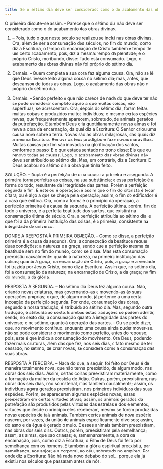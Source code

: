 ```yaml
---
title: Se o sétimo dia deve ser considerado como o do acabamento das obras divinas
---
```


O primeiro discute–se assim. – Parece que o sétimo dia não deve ser considerado como o do acabamento das obras divinas.  

1. – Pois, tudo o que neste século se realizou se inclui nas obras divinas. Ora, além de ser a consumação dos séculos, no fim do mundo, como diz a Escritura, o tempo da encarnação de Cristo também é tempo de um certo acabamento; pois, diz a mesma: tempo da plenitude; e o próprio Cristo, moribundo, disse: Tudo está consumado. Logo, o acabamento das obras divinas não foi próprio do sétimo dia.  

2. Demais. – Quem completa a sua obra faz alguma cousa. Ora, não se lê que Deus tivesse feito alguma cousa no sétimo dia; mas, antes, que descansou de todas as obras. Logo, o acabamento das obras não é próprio do sétimo dia.  

3. Demais. – Sendo perfeito o que não carece de nada do que deve ter não se pode considerar completo aquilo a que muitas coisas, não supérfluas, se acrescentam. Ora, depois do sétimo dia, foram feitas muitas coisas e produzidos muitos indivíduos; e mesmo certas espécies novas, que frequentemente aparecem, sobretudo, de animais gerados da putrefacção. E também Deus cria quotidianamente novas almas e foi nova a obra da encarnação, da qual diz a Escritura: O Senhor criou uma causa nova sobre a terra. Novas são as obras milagrosas, das quais diz a mesma Escritura: Renova os teus prodígios e faze novas maravilhas. Muitas causas por fim são inovadas na glorificação dos santos, conforme o passo: E o que estaca sentado no trono disse: Eis que eu renovo todas as causas. Logo, o acabamento das obras divinas não deve ser atribuído ao sétimo dia.  Mas, em contrário, diz a Escritura: E Deus acabou no sétimo dia a obra que tinha feito.  

SOLUÇÃO. – Dupla é a perfeição de uma cousa: a primeira e a segunda. A primeira torna perfeitas as coisas, na sua substância; e essa perfeição é a forma do todo, resultante da integridade das partes. Porém a perfeição segunda é fim. E este ou é operação; é assim que o fim do citarista é tocar cítara; ou é algo a que se chega pela operação; assim, o fim do edificador é a casa que edifica. Ora, como a forma é o princípio da operação, a perfeição primeira é a causa da segunda. A perfeição última, porém, fim de todo o universo, é a perfeita beatitude dos santos, que existirá na consumação última do século. Ora, a perfeição atribuída ao sétimo dia, e que foi a da primeira instituição das coisas, é a primeira, consistente na integridade do universo.  

DONDE A RESPOSTA À PRIMEIRA OBJEÇÃO. – Como se disse, a perfeição primeira é a causa da segunda. Ora, a consecução da beatitude requer duas condições: a natureza e a graça; sendo que a perfeição mesma da beatitude será no fim do mundo, como se disse. Mas esta consumação preexistiu causalmente: quanto à natureza, na primeira instituição das coisas; quanto à graça, na encarnação de Cristo, pois, a graça e a verdade foi trazida por Jesus Cristo, como diz a Escritura. Assim que, no sétimo dia, foi a consumação da natureza; na encarnação de Cristo, a da graça; no fim do mundo, a da glória. 

RESPOSTA À SEGUNDA. – No sétimo dia Deus fez alguma cousa. Não, criando novas criaturas, mas governando–as e movendo–as às suas operações próprias; o que, de algum modo, já pertence a uma certa incoação da perfeição segunda. Por onde, consumação das obras, segundo a nossa tradução, é atribuída ao sétimo dia. Mas, segundo outra tradução, é atribuída ao sexto. E ambas estas traduções se podem admitir, sendo, no sexto dia, a consumação quanto à integridade das partes do universo; e no sétimo, quanto à operação das partes. – Ou se pode dizer, que, no movimento contínuo, enquanto uma cousa ainda puder mover–se, não se pode considerar o movimento como perfeito, antes do repouso; pois, este é que indica a consumação do movimento. Ora Deus, podendo fazer mais criaturas, além das que fez, nos seis dias, o fato mesmo de ter cessado, no sétimo, de criar novas, se considera como a consumação das suas obras.  

RESPOSTA À TERCEIRA. – Nada do que, a seguir, foi feito por Deus é de maneira totalmente nova, que não tenha preexistido, de algum modo, nas obras dos seis dias. Assim, certas coisas preexistiram materialmente, como a formação da mulher da costela de Adão. Outras, porém, preexistiram, nas obras dos seis dias, não só material, mas também causalmente; assim, os indivíduos agora gerados preexistiram, nos primeiros indivíduos das suas espécies. Porém, se aparecerem algumas espécies novas, essas preexistiram em certas virtudes ativas; assim, os animais gerados da putrefação são produzidos pelas virtudes das estrelas e dos elementos, virtudes que desde o princípio eles receberam, mesmo se forem produzidas novas espécies de tais animais. Também certos animais de nova espécie nascem, por vezes, da união de animais especificamente diversos; assim, do asno e da égua é gerado o mulo. E esses animais também preexistiram, nas obras dos seis dias. Outros, porém, preexistiram pela semelhança; assim, as almas, que são criadas; e, semelhantemente, a obra da encarnação, pois, corno diz a Escritura, o Filho de Deus foi feito por semelhança com os homens. E também a glória espiritual preexistiu, por semelhança, nos anjos; e a corporal, no céu, sobretudo no empíreo. Por onde diz a Escritura: Não há nada novo debaixo do sol... porque ela já existiu nos séculos que passaram antes de nós.